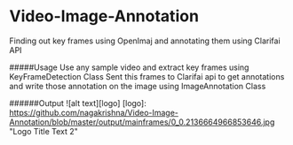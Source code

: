 # Video-Image-Annotation
Finding out key frames using OpenImaj and annotating them using Clarifai API

#####Usage
Use any sample video and extract key frames using KeyFrameDetection Class
Sent this frames to Clarifai api to get annotations and write those annotation on the image using ImageAnnotation Class

######Output
![alt text][logo]
[logo]: https://github.com/nagakrishna/Video-Image-Annotation/blob/master/output/mainframes/0_0.2136664966853646.jpg "Logo Title Text 2"

